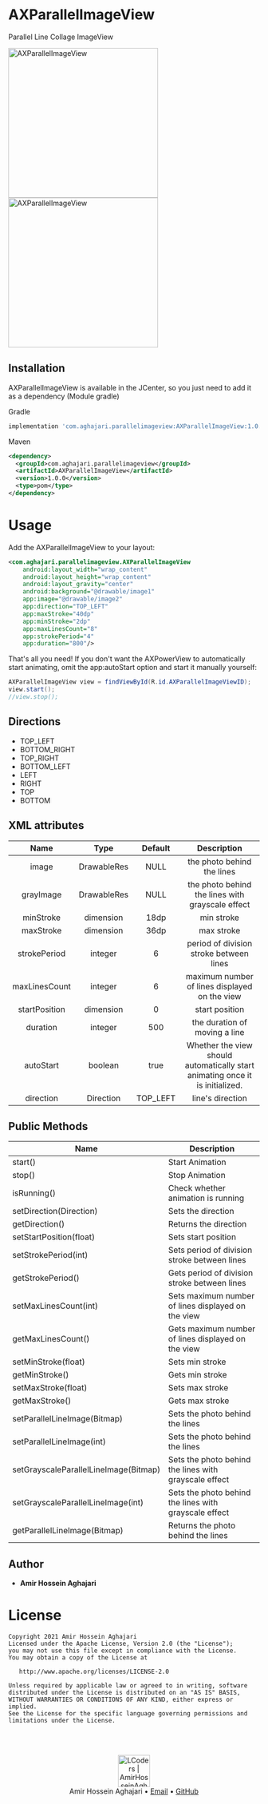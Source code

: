 # AXParallelImageView
 Parallel Line Collage ImageView

<img src="./images/AXParallelImageView_TL.gif" width=300 title="AXParallelImageView">  <img src="./images/AXParallelImageView_L.gif" width=300 title="AXParallelImageView">

## Installation

AXParallelImageView is available in the JCenter, so you just need to add it as a dependency (Module gradle)

Gradle
```gradle
implementation 'com.aghajari.parallelimageview:AXParallelImageView:1.0.0'
```

Maven
```xml
<dependency>
  <groupId>com.aghajari.parallelimageview</groupId>
  <artifactId>AXParallelImageView</artifactId>
  <version>1.0.0</version>
  <type>pom</type>
</dependency>
```

# Usage
Add the AXParallelImageView to your layout:

```xml
<com.aghajari.parallelimageview.AXParallelImageView
    android:layout_width="wrap_content"
    android:layout_height="wrap_content"
    android:layout_gravity="center"
    android:background="@drawable/image1"
    app:image="@drawable/image2"
    app:direction="TOP_LEFT"
    app:maxStroke="40dp"
    app:minStroke="2dp"
    app:maxLinesCount="8"
    app:strokePeriod="4"
    app:duration="800"/>
```

That's all you need! If you don't want the AXPowerView to automatically start animating, omit the app:autoStart option and start it manually yourself:

```java
AXParallelImageView view = findViewById(R.id.AXParallelImageViewID);
view.start();
//view.stop();
```

## Directions
- TOP_LEFT
- BOTTOM_RIGHT
- TOP_RIGHT
- BOTTOM_LEFT
- LEFT
- RIGHT
- TOP
- BOTTOM

## XML attributes

| Name | Type | Default | Description |
|:----:|:----:|:-------:|:-----------:|
| image | DrawableRes | NULL | the photo behind the lines |
| grayImage | DrawableRes | NULL | the photo behind the lines with grayscale effect |
| minStroke | dimension | 18dp | min stroke |
| maxStroke | dimension | 36dp | max stroke |
| strokePeriod | integer | 6 | period of division stroke between lines |
| maxLinesCount | integer | 6 | maximum number of lines displayed on the view |
| startPosition | dimension | 0 | start position |
| duration | integer | 500 | the duration of moving a line |
| autoStart | boolean | true | Whether the view should automatically start animating once it is initialized. |
| direction | Direction | TOP_LEFT | line's direction |

## Public Methods

| Name | Description |
| ------------------------------------------------------------ | ------------------------------------------------------------ |
| start() | Start Animation |
| stop() | Stop Animation |
| isRunning() | Check whether animation is running |
| setDirection(Direction) | Sets the direction |
| getDirection() | Returns the direction |
| setStartPosition(float) | Sets start position |
| setStrokePeriod(int) | Sets period of division stroke between lines |
| getStrokePeriod() | Gets period of division stroke between lines |
| setMaxLinesCount(int) | Sets maximum number of lines displayed on the view |
| getMaxLinesCount() | Gets maximum number of lines displayed on the view |
| setMinStroke(float) | Sets min stroke |
| getMinStroke() | Gets min stroke |
| setMaxStroke(float) | Sets max stroke |
| getMaxStroke() | Gets max stroke |
| setParallelLineImage(Bitmap) | Sets the photo behind the lines |
| setParallelLineImage(int) | Sets the photo behind the lines |
| setGrayscaleParallelLineImage(Bitmap) | Sets the photo behind the lines with grayscale effect |
| setGrayscaleParallelLineImage(int) | Sets the photo behind the lines with grayscale effect |
| getParallelLineImage(Bitmap) | Returns the photo behind the lines |

## Author 
- **Amir Hossein Aghajari**

License
=======

    Copyright 2021 Amir Hossein Aghajari
    Licensed under the Apache License, Version 2.0 (the "License");
    you may not use this file except in compliance with the License.
    You may obtain a copy of the License at

       http://www.apache.org/licenses/LICENSE-2.0

    Unless required by applicable law or agreed to in writing, software
    distributed under the License is distributed on an "AS IS" BASIS,
    WITHOUT WARRANTIES OR CONDITIONS OF ANY KIND, either express or implied.
    See the License for the specific language governing permissions and
    limitations under the License.


<br><br>
<div align="center">
  <img width="64" alt="LCoders | AmirHosseinAghajari" src="https://user-images.githubusercontent.com/30867537/90538314-a0a79200-e193-11ea-8d90-0a3576e28a18.png">
  <br><a>Amir Hossein Aghajari</a> • <a href="mailto:amirhossein.aghajari.82@gmail.com">Email</a> • <a href="https://github.com/Aghajari">GitHub</a>
</div>
